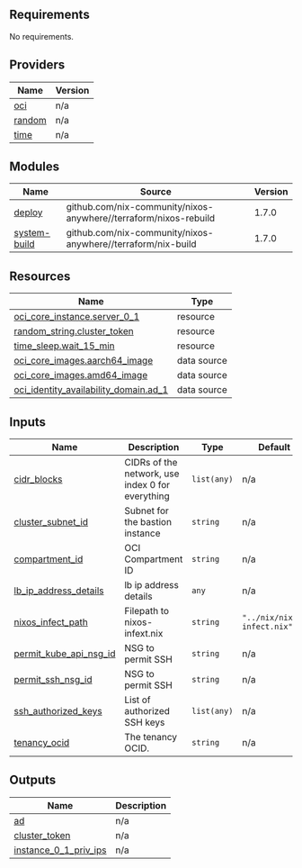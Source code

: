 ## Requirements

No requirements.

## Providers

| Name | Version |
|------|---------|
| <a name="provider_oci"></a> [oci](#provider\_oci) | n/a |
| <a name="provider_random"></a> [random](#provider\_random) | n/a |
| <a name="provider_time"></a> [time](#provider\_time) | n/a |

## Modules

| Name | Source | Version |
|------|--------|---------|
| <a name="module_deploy"></a> [deploy](#module\_deploy) | github.com/nix-community/nixos-anywhere//terraform/nixos-rebuild | 1.7.0 |
| <a name="module_system-build"></a> [system-build](#module\_system-build) | github.com/nix-community/nixos-anywhere//terraform/nix-build | 1.7.0 |

## Resources

| Name | Type |
|------|------|
| [oci_core_instance.server_0_1](https://registry.terraform.io/providers/hashicorp/oci/latest/docs/resources/core_instance) | resource |
| [random_string.cluster_token](https://registry.terraform.io/providers/hashicorp/random/latest/docs/resources/string) | resource |
| [time_sleep.wait_15_min](https://registry.terraform.io/providers/hashicorp/time/latest/docs/resources/sleep) | resource |
| [oci_core_images.aarch64_image](https://registry.terraform.io/providers/hashicorp/oci/latest/docs/data-sources/core_images) | data source |
| [oci_core_images.amd64_image](https://registry.terraform.io/providers/hashicorp/oci/latest/docs/data-sources/core_images) | data source |
| [oci_identity_availability_domain.ad_1](https://registry.terraform.io/providers/hashicorp/oci/latest/docs/data-sources/identity_availability_domain) | data source |

## Inputs

| Name | Description | Type | Default | Required |
|------|-------------|------|---------|:--------:|
| <a name="input_cidr_blocks"></a> [cidr\_blocks](#input\_cidr\_blocks) | CIDRs of the network, use index 0 for everything | `list(any)` | n/a | yes |
| <a name="input_cluster_subnet_id"></a> [cluster\_subnet\_id](#input\_cluster\_subnet\_id) | Subnet for the bastion instance | `string` | n/a | yes |
| <a name="input_compartment_id"></a> [compartment\_id](#input\_compartment\_id) | OCI Compartment ID | `string` | n/a | yes |
| <a name="input_lb_ip_address_details"></a> [lb\_ip\_address\_details](#input\_lb\_ip\_address\_details) | lb ip address details | `any` | n/a | yes |
| <a name="input_nixos_infect_path"></a> [nixos\_infect\_path](#input\_nixos\_infect\_path) | Filepath to nixos-infext.nix | `string` | `"../nix/nixos-infect.nix"` | no |
| <a name="input_permit_kube_api_nsg_id"></a> [permit\_kube\_api\_nsg\_id](#input\_permit\_kube\_api\_nsg\_id) | NSG to permit SSH | `string` | n/a | yes |
| <a name="input_permit_ssh_nsg_id"></a> [permit\_ssh\_nsg\_id](#input\_permit\_ssh\_nsg\_id) | NSG to permit SSH | `string` | n/a | yes |
| <a name="input_ssh_authorized_keys"></a> [ssh\_authorized\_keys](#input\_ssh\_authorized\_keys) | List of authorized SSH keys | `list(any)` | n/a | yes |
| <a name="input_tenancy_ocid"></a> [tenancy\_ocid](#input\_tenancy\_ocid) | The tenancy OCID. | `string` | n/a | yes |

## Outputs

| Name | Description |
|------|-------------|
| <a name="output_ad"></a> [ad](#output\_ad) | n/a |
| <a name="output_cluster_token"></a> [cluster\_token](#output\_cluster\_token) | n/a |
| <a name="output_instance_0_1_priv_ips"></a> [instance\_0\_1\_priv\_ips](#output\_instance\_0\_1\_priv\_ips) | n/a |
